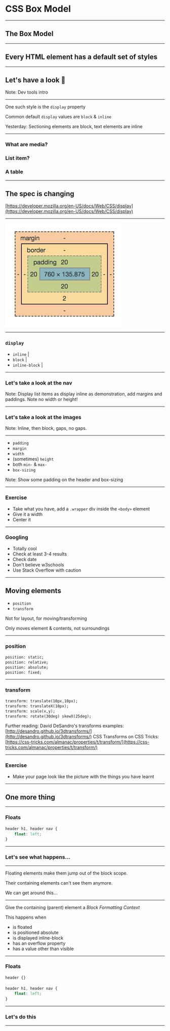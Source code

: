 # CSS Box Model

---

## The Box Model

---

## Every HTML element has a default set of styles

---

## Let's have a look 👀

Note:
Dev tools intro

---

One such style is the `display` property

Common default `display` values are `block` & `inline`

Yesterday: Sectioning elements are block, text elements are inline

---

### What are media?
### List item?
### A table

---

## The spec is changing

[https://developer.mozilla.org/en-US/docs/Web/CSS/display](https://developer.mozilla.org/en-US/docs/Web/CSS/display)

---

![box model diagram](day02/03CSSboxModel/boxmodel.png)

---

### `display`

- `inline` |
- `block` |
- `inline-block` |

---

### Let's take a look at the nav

Note:
Display list items as display inline as demonstration, add margins and paddings. Note no width or height!

---

### Let's take a look at the images

Note:
Inline, then block, gaps, no gaps.

---

- `padding`
- `margin`
- `width`
- (sometimes) `height`
- both `min-` & `max-`
- `box-sizing`

Note:
Show some padding on the header and box-sizing

---

### Exercise

- Take what you have, add a `.wrapper` div inside the `<body>` element
- Give it a width
- Center it

---

### Googling

- Totally cool
- Check at least 3-4 results
- Check date
- Don't believe w3schools
- Use Stack Overflow with caution

---

## Moving elements

- `position`
- `transform`

Not for layout, for moving/transforming

Only moves element & contents, not surroundings

---

### position

```
position: static;
position: relative;
position: absolute;
position: fixed;
```

---

### transform

```
transform: translate(10px,10px);
transform: translateX(10px);
transform: scale(x,y);
transform: rotate(30deg) skewX(25deg);
```

Further reading:
David DeSandro's transforms examples: [http://desandro.github.io/3dtransforms/](http://desandro.github.io/3dtransforms/)
CSS Transforms on CSS Tricks: [https://css-tricks.com/almanac/properties/t/transform/](https://css-tricks.com/almanac/properties/t/transform/)

---

### Exercise

- Make your page look like the picture with the things you have learnt

---

## One more thing

---

### Floats

```css
header h1, header nav {
	float: left;
}
```

---

### Let's see what happens...

---

Floating elements make them jump out of the block scope.

Their containing elements can't see them anymore.

We can get around this...

---

Give the containing (parent) element a *Block Formatting Context*

This happens when

- is floated
- is positioned absolute
- is displayed inline-block
- has an overflow property
- has a value other than visible

---

### Floats

```css
header {}

header h1, header nav {
	float: left;
}
```
---

### Let's do this

---















